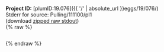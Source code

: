 **Project ID:** [plumID:19.076]({{ '/' | absolute_url }}eggs/19/076/)  
Stderr for source:  Pulling/111100/pl1   
(download [zipped raw stdout](pl1.plumed.stdout.txt.zip))  
{% raw %}
<pre>
</pre>
{% endraw %}
